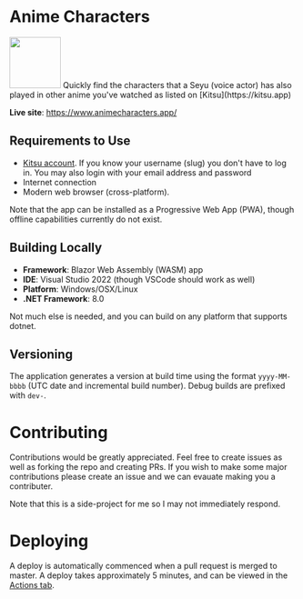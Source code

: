 # Anime Characters
<img src="http://thankful-hill-03c7b7e1e.azurestaticapps.net/icon-512.png" width="90" height="90" />
Quickly find the characters that a Seyu (voice actor) has also played in other anime you've watched as listed on [Kitsu](https://kitsu.app)

**Live site**: https://www.animecharacters.app/

## Requirements to Use
 - [Kitsu account](https://kitsu.app). If you know your username (slug) you don't have to log in. You may also login with your email address and password
 - Internet connection
 - Modern web browser (cross-platform).
 
 Note that the app can be installed as a Progressive Web App (PWA), though offline capabilities currently do not exist.
 
 ## Building Locally
 - **Framework**: Blazor Web Assembly (WASM) app
 - **IDE**: Visual Studio 2022 (though VSCode should work as well)
 - **Platform**: Windows/OSX/Linux
 - **.NET Framework**: 8.0

Not much else is needed, and you can build on any platform that supports dotnet.

## Versioning

The application generates a version at build time using the format `yyyy-MM-bbbb` (UTC date and incremental build number).
Debug builds are prefixed with `dev-`.

# Contributing
Contributions would be greatly appreciated. Feel free to create issues as well as forking the repo and creating PRs.
If you wish to make some major contributions please create an issue and we can evauate making you a contributer.

Note that this is a side-project for me so I may not immediately respond.

# Deploying
A deploy is automatically commenced when a pull request is merged to master. A deploy takes approximately 5 minutes, and can be viewed in the [Actions tab](https://github.com/nolanblew/AnimeCharacters/actions/workflows/azure-static-web-apps-thankful-hill-03c7b7e1e.yml).
